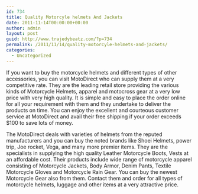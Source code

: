 ```yaml
---
id: 734
title: Quality Motorcyle helmets And Jackets
date: 2011-11-14T00:00:00+00:00
author: admin
layout: post
guid: http://www.trajedybeatz.com/?p=734
permalink: /2011/11/14/quality-motorcyle-helmets-and-jackets/
categories:
  - Uncategorized
---
```

If you want to buy the motorcycle helmets and different types of other accessories, you can visit MotoDirect who can supply them at a very competitive rate. They are the leading retail store providing the various kinds of Motorcycle Helmets, apparel and motocross gear at a very low price with very high quality. It is simple and easy to place the order online for all your requirement with them and they undertake to deliver the products on time. You can enjoy the excellent and courteous customer service at MotoDirect and avail their free shipping if your order exceeds $100 to save lots of money.

The MotoDirect deals with varieties of helmets from the reputed manufacturers and you can buy the noted brands like Shoei Helmets, power trip, Joe rocket, Vega, and many more premier items. They are the specialists in supplying the high quality Leather Motorcycle Boots, Vests at an affordable cost. Their products include wide range of motorcycle apparel consisting of Motorcycle Jackets, Body Armor, Denim Pants, Textile Motorcycle Gloves and Motorcycle Rain Gear. You can buy the newest Motorcycle Gear also from them. Contact them and order for all types of motorcycle helmets, luggage and other items at a very attractive price.
